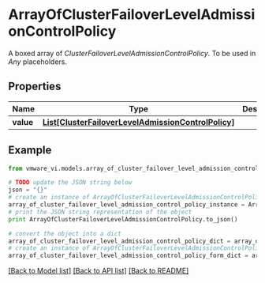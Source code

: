 # ArrayOfClusterFailoverLevelAdmissionControlPolicy

A boxed array of *ClusterFailoverLevelAdmissionControlPolicy*. To be used in *Any* placeholders. 

## Properties
Name | Type | Description | Notes
------------ | ------------- | ------------- | -------------
**value** | [**List[ClusterFailoverLevelAdmissionControlPolicy]**](ClusterFailoverLevelAdmissionControlPolicy.md) |  | 

## Example

```python
from vmware_vi.models.array_of_cluster_failover_level_admission_control_policy import ArrayOfClusterFailoverLevelAdmissionControlPolicy

# TODO update the JSON string below
json = "{}"
# create an instance of ArrayOfClusterFailoverLevelAdmissionControlPolicy from a JSON string
array_of_cluster_failover_level_admission_control_policy_instance = ArrayOfClusterFailoverLevelAdmissionControlPolicy.from_json(json)
# print the JSON string representation of the object
print ArrayOfClusterFailoverLevelAdmissionControlPolicy.to_json()

# convert the object into a dict
array_of_cluster_failover_level_admission_control_policy_dict = array_of_cluster_failover_level_admission_control_policy_instance.to_dict()
# create an instance of ArrayOfClusterFailoverLevelAdmissionControlPolicy from a dict
array_of_cluster_failover_level_admission_control_policy_form_dict = array_of_cluster_failover_level_admission_control_policy.from_dict(array_of_cluster_failover_level_admission_control_policy_dict)
```
[[Back to Model list]](../README.md#documentation-for-models) [[Back to API list]](../README.md#documentation-for-api-endpoints) [[Back to README]](../README.md)


